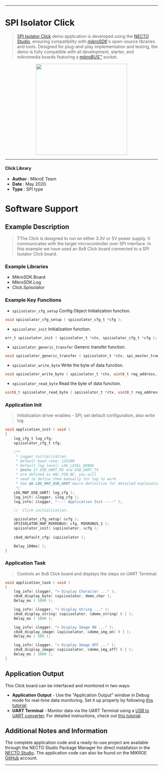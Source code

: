 
---
# SPI Isolator Click

> [SPI Isolator Click](https://www.mikroe.com/?pid_product=MIKROE-2583) demo application is developed using
the [NECTO Studio](https://www.mikroe.com/necto), ensuring compatibility with [mikroSDK](https://www.mikroe.com/mikrosdk)'s
open-source libraries and tools. Designed for plug-and-play implementation and testing, the demo is fully compatible with
all development, starter, and mikromedia boards featuring a [mikroBUS&trade;](https://www.mikroe.com/mikrobus) socket.

<p align="center">
  <img src="https://www.mikroe.com/?pid_product=MIKROE-2583&image=1" height=300px>
</p>

---

#### Click Library

- **Author**        : MikroE Team
- **Date**          : May 2020.
- **Type**          : SPI type

# Software Support

## Example Description

> TThe Click is designed to run on either 3.3V or 5V power supply. It communicates with the target microcontroller over SPI interface.
> In this example we have used an 8x8 Click board connected to a SPI Isolator Click board. 

### Example Libraries

- MikroSDK.Board
- MikroSDK.Log
- Click.Spiisolator

### Example Key Functions

- `spiisolator_cfg_setup` Config Object Initialization function. 
```c
void spiisolator_cfg_setup ( spiisolator_cfg_t *cfg );
``` 
 
- `spiisolator_init` Initialization function. 
```c
err_t spiisolator_init ( spiisolator_t *ctx, spiisolator_cfg_t *cfg );
```

- `spiisolator_generic_transfer` Generic transfer function. 
```c
void spiisolator_generic_transfer ( spiisolator_t *ctx, spi_master_transfer_data_t *block );
```
 
- `spiisolator_write_byte` Write the byte of data function. 
```c
void spiisolator_write_byte ( spiisolator_t *ctx, uint8_t reg_address, uint8_t write_cmd, uint8_t write_data );
```

- `spiisolator_read_byte` Read the byte of data function. 
```c
uint8_t spiisolator_read_byte ( spiisolator_t *ctx, uint8_t reg_address, uint8_t read_cmd );
```

### Application Init

> Initialization driver enables - SPI, set default configuration, also write log. 

```c
void application_init ( void )
{
    log_cfg_t log_cfg;
    spiisolator_cfg_t cfg;

    /** 
     * Logger initialization.
     * Default baud rate: 115200
     * Default log level: LOG_LEVEL_DEBUG
     * @note If USB_UART_RX and USB_UART_TX 
     * are defined as HAL_PIN_NC, you will 
     * need to define them manually for log to work. 
     * See @b LOG_MAP_USB_UART macro definition for detailed explanation.
     */
    LOG_MAP_USB_UART( log_cfg );
    log_init( &logger, &log_cfg );
    log_info( &logger, "---- Application Init ----" );

    //  Click initialization.

    spiisolator_cfg_setup( &cfg );
    SPIISOLATOR_MAP_MIKROBUS( cfg, MIKROBUS_1 );
    spiisolator_init( &spiisolator, &cfg );
    
    c8x8_default_cfg( &spiisolator );

    Delay_100ms( );
}
```

### Application Task

> Controls an 8x8 Click board and displays the steps on UART Terminal.

```c
void application_task ( void )
{
    log_info( &logger, "> Display Character ..." );
    c8x8_display_byte( &spiisolator, demo_char );
    Delay_ms ( 1000 );

    log_info( &logger, "> Display String ..." );
    c8x8_display_string( &spiisolator, &demo_string[ 0 ] );
    Delay_ms ( 1000 );

    log_info( &logger, "> Display Image ON ..." );
    c8x8_display_image( &spiisolator, &demo_img_on[ 0 ] );
    Delay_ms ( 500 );

    log_info( &logger, "> Display Image OFF ..." );
    c8x8_display_image( &spiisolator, &demo_img_off[ 0 ] );
    Delay_ms ( 1000 );
}
```

## Application Output

This Click board can be interfaced and monitored in two ways:
- **Application Output** - Use the "Application Output" window in Debug mode for real-time data monitoring.
Set it up properly by following [this tutorial](https://www.youtube.com/watch?v=ta5yyk1Woy4).
- **UART Terminal** - Monitor data via the UART Terminal using
a [USB to UART converter](https://www.mikroe.com/click/interface/usb?interface*=uart,uart). For detailed instructions,
check out [this tutorial](https://help.mikroe.com/necto/v2/Getting%20Started/Tools/UARTTerminalTool).

## Additional Notes and Information

The complete application code and a ready-to-use project are available through the NECTO Studio Package Manager for 
direct installation in the [NECTO Studio](https://www.mikroe.com/necto). The application code can also be found on
the MIKROE [GitHub](https://github.com/MikroElektronika/mikrosdk_click_v2) account.

---
